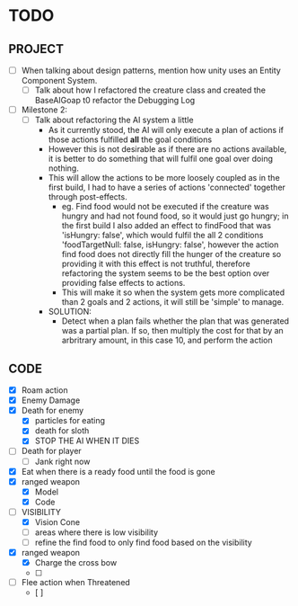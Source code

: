 # TODO

## PROJECT
- [ ] When talking about design patterns, mention how unity uses an Entity Component System.
  - [ ] Talk about how I refactored the creature class and created the BaseAIGoap t0 refactor the Debugging Log
- [ ] Milestone 2:
  - [ ] Talk about refactoring the AI system a little
    - As it currently stood, the AI will only execute a plan of actions if those actions fulfilled **all** the goal conditions
    - However this is not desirable as if there are no actions available, it is better to do something that will fulfil one goal over doing nothing. 
    - This will allow the actions to be more loosely coupled as in the first build, I had to have a series of actions 'connected' together through post-effects.
      - eg. Find food would not be executed if the creature was hungry and had not found food, so it would just go hungry; in the first build I also added an effect to findFood that was 'isHungry: false', which would fulfil the all 2 conditions 'foodTargetNull: false, isHungry: false', however the action find food does not directly fill the hunger of the creature so providing it with this effect is not truthful, therefore refactoring the system seems to be the best option over providing false effects to actions. 
      - This will make it so when the system gets more complicated than 2 goals and 2 actions, it will still be 'simple' to manage.
    - SOLUTION:
      - Detect when a plan fails whether the plan that was generated was a partial plan. If so, then multiply the cost for that by an arbritrary amount, in this case 10, and perform the action

## CODE
- [x] Roam action
- [x] Enemy Damage
- [x] Death for enemy
  - [x] particles for eating
  - [x] death for sloth
  - [x] STOP THE AI WHEN IT DIES
- [ ] Death for player
  - [ ] Jank right now
- [x] Eat when there is a ready food until the food is gone
- [x] ranged weapon
  - [x] Model
  - [x] Code
- [ ] VISIBILITY
  - [x] Vision Cone
  - [ ] areas where there is low visibility
  - [ ] refine the find food to only find food based on the visibility
- [x] ranged weapon
  - [x] Charge the cross bow
  - [ ] 
- [ ] Flee action when Threatened 
  - [ ] 